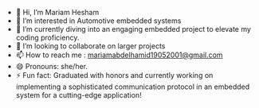 - 👋 Hi, I’m Mariam Hesham
- 👀 I’m interested in Automotive embedded systems
- 🌱 I’m currently diving into an engaging embedded project to elevate my coding proficiency.
- 💞️ I’m looking to collaborate on larger projects
- 📫 How to reach me : mariamabdelhamid19052001@gmail.com
- 😄 Pronouns: she/her.
- ⚡ Fun fact: Graduated with honors and currently working on implementing a sophisticated communication protocol in an embedded system for a cutting-edge application!

<!---
Mariam1905/Mariam1905 is a ✨ special ✨ repository because its `README.md` (this file) appears on your GitHub profile.
You can click the Preview link to take a look at your changes.
--->
